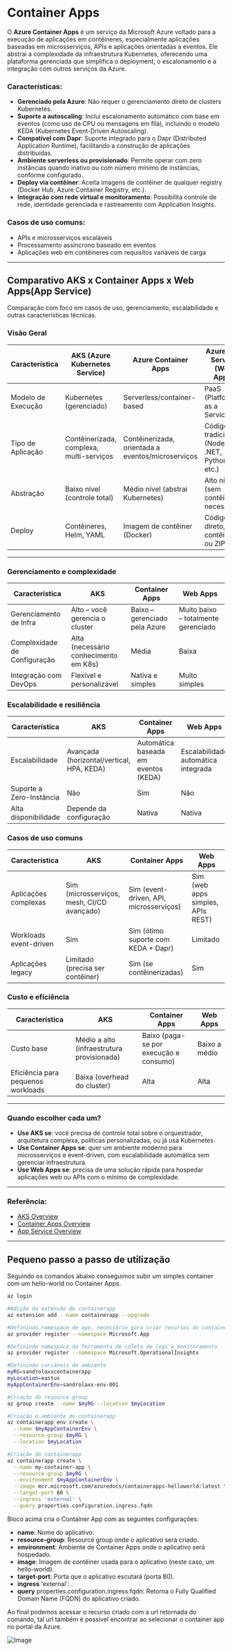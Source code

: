 # Container Apps

O **Azure Container Apps** é um serviço da Microsoft Azure voltado para a execução de aplicações em contêineres, especialmente aplicações baseadas em microsserviços, APIs e aplicações orientadas a eventos. Ele abstrai a complexidade da infraestrutura Kubernetes, oferecendo uma plataforma gerenciada que simplifica o deployment, o escalonamento e a integração com outros serviços da Azure.

### Características:

* **Gerenciado pela Azure**: Não requer o gerenciamento direto de clusters Kubernetes.
* **Suporte a autoscaling**: Inclui escalonamento automático com base em eventos (como uso de CPU ou mensagens em fila), incluindo o modelo KEDA (Kubernetes Event-Driven Autoscaling).
* **Compatível com Dapr**: Suporte integrado para o Dapr (Distributed Application Runtime), facilitando a construção de aplicações distribuídas.
* **Ambiente serverless ou provisionado**: Permite operar com zero instâncias quando inativo ou com número mínimo de instâncias, conforme configurado.
* **Deploy via contêiner**: Aceita imagens de contêiner de qualquer registry (Docker Hub, Azure Container Registry, etc.).
* **Integração com rede virtual e monitoramento**: Possibilita controle de rede, identidade gerenciada e rastreamento com Application Insights.

### Casos de uso comuns:

* APIs e microsserviços escaláveis
* Processamento assíncrono baseado em eventos
* Aplicações web em contêineres com requisitos variáveis de carga

---

## Comparativo AKS x Container Apps x Web Apps(App Service)

Comparação com foco em casos de uso, gerenciamento, escalabilidade e outras características técnicas.

### Visão Geral

| Característica     | **AKS (Azure Kubernetes Service)**       | **Azure Container Apps**                          | **Azure App Service (Web Apps)**              |
| ------------------ | ---------------------------------------- | ------------------------------------------------- | --------------------------------------------- |
| Modelo de Execução | Kubernetes (gerenciado)                  | Serverless/container-based                        | PaaS (Platform as a Service)                  |
| Tipo de Aplicação  | Contêinerizada, complexa, multi-serviços | Contêinerizada, orientada a eventos/microserviços | Código tradicional (Node, .NET, Python, etc.) |
| Abstração          | Baixo nível (controle total)             | Médio nível (abstrai Kubernetes)                  | Alto nível (sem contêiner necessário)         |
| Deploy             | Contêineres, Helm, YAML                  | Imagem de contêiner (Docker)                      | Código direto, contêiner ou ZIP               |

---

### Gerenciamento e complexidade

| Característica               | **AKS**                               | **Container Apps**            | **Web Apps**                        |
| ---------------------------- | ------------------------------------- | ----------------------------- | ----------------------------------- |
| Gerenciamento de Infra       | Alto – você gerencia o cluster        | Baixo – gerenciado pela Azure | Muito baixo – totalmente gerenciado |
| Complexidade de Configuração | Alta (necessário conhecimento em K8s) | Média                         | Baixa                               |
| Integração com DevOps        | Flexível e personalizável             | Nativa e simples              | Muito simples                       |

### Escalabilidade e resiliência

| Característica           | **AKS**                                   | **Container Apps**                   | **Web Apps**                        |
| ------------------------ | ----------------------------------------- | ------------------------------------ | ----------------------------------- |
| Escalabilidade           | Avançada (horizontal/vertical, HPA, KEDA) | Automática baseada em eventos (KEDA) | Escalabilidade automática integrada |
| Suporte a Zero-Instância | Não                                       | Sim                                  | Não                                 |
| Alta disponibilidade     | Depende da configuração                   | Nativa                               | Nativa                              |

### Casos de uso comuns

| Característica         | **AKS**                                    | **Container Apps**                      | **Web Apps**                      |
| ---------------------- | ------------------------------------------ | --------------------------------------- | --------------------------------- |
| Aplicações complexas   | Sim (microsserviços, mesh, CI/CD avançado) | Sim (event-driven, API, microsserviços) | Sim (web apps simples, APIs REST) |
| Workloads event-driven | Sim                                        | Sim (ótimo suporte com KEDA + Dapr)     | Limitado                          |
| Aplicações legacy      | Limitado (precisa ser contêiner)           | Sim (se contêinerizadas)                | Sim                               |

### Custo e eficiência

| Característica                     | **AKS**                                    | **Container Apps**                     | **Web Apps**  |
| ---------------------------------- | ------------------------------------------ | -------------------------------------- | ------------- |
| Custo base                         | Médio a alto (infraestrutura provisionada) | Baixo (paga-se por execução e consumo) | Baixo a médio |
| Eficiência para pequenos workloads | Baixa (overhead do cluster)                | Alta                                   | Alta          |

---

### Quando escolher cada um?

* **Use AKS se**: você precisa de controle total sobre o orquestrador, arquitetura complexa, políticas personalizadas, ou já usa Kubernetes.
* **Use Container Apps se**: quer um ambiente moderno para microsserviços e event-driven, com escalabilidade automática sem gerenciar infraestrutura.
* **Use Web Apps se**: precisa de uma solução rápida para hospedar aplicações web ou APIs com o mínimo de complexidade.

---

### Referência:
* [AKS Overview](https://learn.microsoft.com/en-us/azure/aks/intro-kubernetes)
* [Container Apps Overview](https://learn.microsoft.com/en-us/azure/container-apps/overview)
* [App Service Overview](https://learn.microsoft.com/en-us/azure/app-service/overview)

---

## Pequeno passo a passo de utilização

Seguindo os comandos abaixo conseguimos subir um simples container com um hello-world no Container Apps.

```bash
az login

#Adição da extensão de containerapp
az extension add --name containerapp --upgrade

#Definindo namespace de app, necessário para criar recursos do containerapp
az provider register --namespace Microsoft.App

#Definindo namespace da ferramenta de coleta de logs e monitoramento
az provider register --namespace Microsoft.OperationalInsights

#Definindo variáveis de ambiente
myRG=sandrolaxxcontainerapp
myLocation=eastus
myAppContainerEnv=sandrolaxx-env-001

#Criação do resource group
az group create --name $myRG --location $myLocation

#Criação o ambiente do containerapp
az containerapp env create \
  --name $myAppContainerEnv \
  --resource-group $myRG \
  --location $myLocation

#Criação do containerapp
az containerapp create \
  --name my-container-app \
  --resource-group $myRG \
  --environment $myAppContainerEnv \
  --image mcr.microsoft.com/azuredocs/containerapps-helloworld:latest \
  --target-port 80 \
  --ingress 'external' \
  --query properties.configuration.ingress.fqdn
```

Bloco acima cria o Container App com as seguintes configurações:
* **name**: Nome do aplicativo.
* **resource-group**: Resource group onde o aplicativo será criado.
* **environment**: Ambiente de Container Apps onde o aplicativo será hospedado.
* **image**: Imagem de contêiner usada para o aplicativo (neste caso, um hello-world).
* **target-port**: Porta que o aplicativo escutará (porta 80).
* **ingress** 'external': .
* **query** properties.configuration.ingress.fqdn: Retorna o Fully Qualified Domain Name (FQDN) do aplicativo criado.

Ao final podemos acessar o recurso criado com a url retornada do comando, tal url também é possível encontrar ao selecionar o container app no portal da Azure.

![Image](https://github.com/user-attachments/assets/f28af566-73af-4b7d-90f1-0398647d074c)